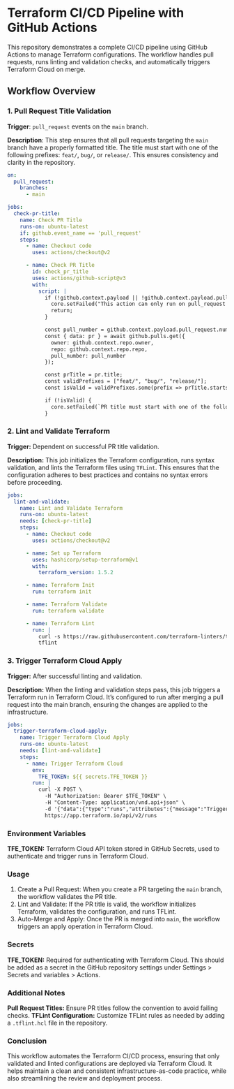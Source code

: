 # Terraform CI/CD Pipeline with GitHub Actions

This repository demonstrates a complete CI/CD pipeline using GitHub Actions to manage Terraform configurations. The workflow handles pull requests, runs linting and validation checks, and automatically triggers Terraform Cloud on merge.

## Workflow Overview

### 1. Pull Request Title Validation

**Trigger**: `pull_request` events on the `main` branch.

**Description**: This step ensures that all pull requests targeting the `main` branch have a properly formatted title. The title must start with one of the following prefixes: `feat/`, `bug/`, or `release/`. This ensures consistency and clarity in the repository.

```yaml
on:
  pull_request:
    branches:
      - main

jobs:
  check-pr-title:
    name: Check PR Title
    runs-on: ubuntu-latest
    if: github.event_name == 'pull_request'
    steps:
      - name: Checkout code
        uses: actions/checkout@v2

      - name: Check PR Title
        id: check_pr_title
        uses: actions/github-script@v3
        with:
          script: |
            if (!github.context.payload || !github.context.payload.pull_request) {
              core.setFailed("This action can only run on pull_request events.");
              return;
            }

            const pull_number = github.context.payload.pull_request.number;
            const { data: pr } = await github.pulls.get({
              owner: github.context.repo.owner,
              repo: github.context.repo.repo,
              pull_number: pull_number
            });

            const prTitle = pr.title;
            const validPrefixes = ["feat/", "bug/", "release/"];
            const isValid = validPrefixes.some(prefix => prTitle.startsWith(prefix));

            if (!isValid) {
              core.setFailed(`PR title must start with one of the following: ${validPrefixes.join(", ")}`);
            }
```
### 2. Lint and Validate Terraform
**Trigger:** Dependent on successful PR title validation.

**Description:** This job initializes the Terraform configuration, runs syntax validation, and lints the Terraform files using `TFLint`. This ensures that the configuration adheres to best practices and contains no syntax errors before proceeding.
```yaml
jobs:
  lint-and-validate:
    name: Lint and Validate Terraform
    runs-on: ubuntu-latest
    needs: [check-pr-title]
    steps:
      - name: Checkout code
        uses: actions/checkout@v2

      - name: Set up Terraform
        uses: hashicorp/setup-terraform@v1
        with:
          terraform_version: 1.5.2

      - name: Terraform Init
        run: terraform init

      - name: Terraform Validate
        run: terraform validate

      - name: Terraform Lint
        run: |
          curl -s https://raw.githubusercontent.com/terraform-linters/tflint/master/install_linux.sh | bash
          tflint

```
### 3. Trigger Terraform Cloud Apply
**Trigger:** After successful linting and validation.

**Description:** When the linting and validation steps pass, this job triggers a Terraform run in Terraform Cloud. It’s configured to run after merging a pull request into the main branch, ensuring the changes are applied to the infrastructure.
```yaml
jobs:
  trigger-terraform-cloud-apply:
    name: Trigger Terraform Cloud Apply
    runs-on: ubuntu-latest
    needs: [lint-and-validate]
    steps:
      - name: Trigger Terraform Cloud
        env:
          TFE_TOKEN: ${{ secrets.TFE_TOKEN }}
        run: |
          curl -X POST \
            -H "Authorization: Bearer $TFE_TOKEN" \
            -H "Content-Type: application/vnd.api+json" \
            -d '{"data":{"type":"runs","attributes":{"message":"Triggered by GitHub Actions - Merge to Main"},"relationships":{"workspace":{"data":{"type":"workspaces","id":"YOUR_WORKSPACE_ID"}}}}}' \
            https://app.terraform.io/api/v2/runs

```
### Environment Variables
**TFE_TOKEN:** Terraform Cloud API token stored in GitHub Secrets, used to authenticate and trigger runs in Terraform Cloud.
### Usage
1. Create a Pull Request: When you create a PR targeting the `main` branch, the workflow validates the PR title.
2. Lint and Validate: If the PR title is valid, the workflow initializes Terraform, validates the configuration, and runs TFLint.
3. Auto-Merge and Apply: Once the PR is merged into `main`, the workflow triggers an apply operation in Terraform Cloud.
### Secrets
**TFE_TOKEN:** Required for authenticating with Terraform Cloud. This should be added as a secret in the GitHub repository settings under Settings > Secrets and variables > Actions.
### Additional Notes
**Pull Request Titles:** Ensure PR titles follow the convention to avoid failing checks.
**TFLint Configuration:** Customize TFLint rules as needed by adding a `.tflint.hcl` file in the repository.
### Conclusion
This workflow automates the Terraform CI/CD process, ensuring that only validated and linted configurations are deployed via Terraform Cloud. It helps maintain a clean and consistent infrastructure-as-code practice, while also streamlining the review and deployment process.
